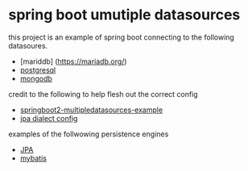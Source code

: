 # spring boot umutiple datasources

this project is an example of spring boot connecting to the following datasoures. 

- [mariddb] (https://mariadb.org/)
- [postgresql](https://www.postgresql.org/)
- [mongodb](https://www.mongodb.com/)

credit to the following to help flesh out the correct config
- [springboot2-multipledatasources-example](https://github.com/gokuldas-puthenpurakkal/springboot2-multipledatasources-example)
- [jpa dialect config](https://dzone.com/articles/spring-boot-2-with-multiple-datasources)

examples of the follwowing persistence engines
- [JPA](https://spring.io/guides/gs/accessing-data-jpa/)
- [mybatis](https://mybatis.org/mybatis-3/)
